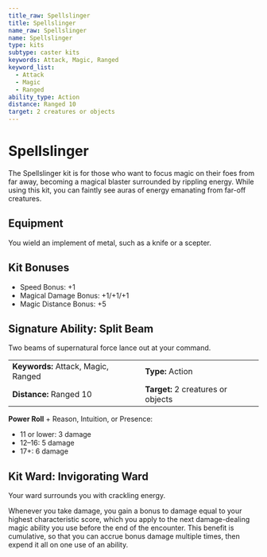 ```yaml
---
title_raw: Spellslinger
title: Spellslinger
name_raw: Spellslinger
name: Spellslinger
type: kits
subtype: caster kits
keywords: Attack, Magic, Ranged
keyword_list:
  - Attack
  - Magic
  - Ranged
ability_type: Action
distance: Ranged 10
target: 2 creatures or objects
---
```


# Spellslinger

The Spellslinger kit is for those who want to focus magic on their foes from far away, becoming a magical blaster surrounded by rippling energy. While using this kit, you can faintly see auras of energy emanating from far-off creatures.

## Equipment

You wield an implement of metal, such as a knife or a scepter.

## Kit Bonuses

- Speed Bonus: +1
- Magical Damage Bonus: +1/+1/+1
- Magic Distance Bonus: +5

## Signature Ability: Split Beam

Two beams of supernatural force lance out at your command.

|                                     |                                    |
| :---------------------------------- | :--------------------------------- |
| **Keywords:** Attack, Magic, Ranged | **Type:** Action                   |
| **Distance:** Ranged 10             | **Target:** 2 creatures or objects |

**Power Roll** + Reason, Intuition, or Presence:

- 11 or lower: 3 damage
- 12–16: 5 damage
- 17+: 6 damage

## Kit Ward: Invigorating Ward

Your ward surrounds you with crackling energy.

Whenever you take damage, you gain a bonus to damage equal to your highest characteristic score, which you apply to the next damage-dealing magic ability you use before the end of the encounter. This benefit is cumulative, so that you can accrue bonus damage multiple times, then expend it all on one use of an ability.
